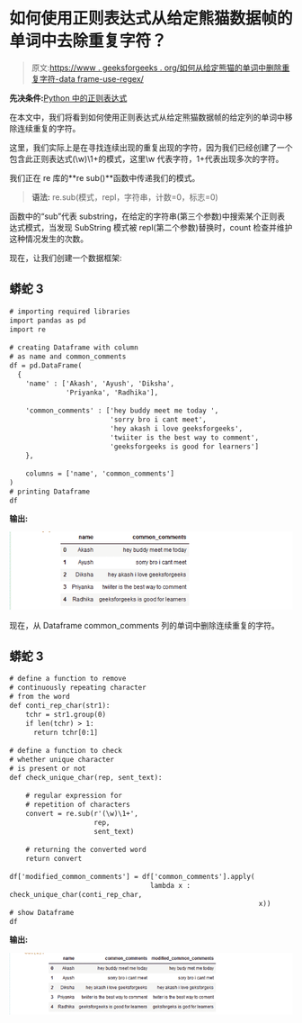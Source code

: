 # 如何使用正则表达式从给定熊猫数据帧的单词中去除重复字符？

> 原文:[https://www . geeksforgeeks . org/如何从给定熊猫的单词中删除重复字符-data frame-use-regex/](https://www.geeksforgeeks.org/how-to-remove-repetitive-characters-from-words-of-the-given-pandas-dataframe-using-regex/)

**先决条件:**[Python 中的正则表达式](https://www.geeksforgeeks.org/regular-expression-python-examples-set-1/)

在本文中，我们将看到如何使用正则表达式从给定熊猫数据帧的给定列的单词中移除连续重复的字符。

这里，我们实际上是在寻找连续出现的重复出现的字符，因为我们已经创建了一个包含此正则表达式(\w)\1+的模式，这里\w 代表字符，1+代表出现多次的字符。

我们正在 re 库的**re sub()**函数中传递我们的模式。

> **语法:** re.sub(模式，repl，字符串，计数=0，标志=0)

函数中的“sub”代表 substring，在给定的字符串(第三个参数)中搜索某个正则表达式模式，当发现 SubString 模式被 repl(第二个参数)替换时，count 检查并维护这种情况发生的次数。

现在，让我们创建一个数据框架:

## 蟒蛇 3

```
# importing required libraries
import pandas as pd
import re

# creating Dataframe with column
# as name and common_comments
df = pd.DataFrame(
  {
    'name' : ['Akash', 'Ayush', 'Diksha',
              'Priyanka', 'Radhika'],

    'common_comments' : ['hey buddy meet me today ',
                         'sorry bro i cant meet',
                         'hey akash i love geeksforgeeks',
                         'twiiter is the best way to comment',
                         'geeksforgeeks is good for learners']
    },

    columns = ['name', 'common_comments']
)
# printing Dataframe
df
```

**输出:**

![](img/8054d70e35e068d7c959e106529ad1f1.png)

现在，从 Dataframe common_comments 列的单词中删除连续重复的字符。

## 蟒蛇 3

```
# define a function to remove
# continuously repeating character
# from the word
def conti_rep_char(str1):
    tchr = str1.group(0)
    if len(tchr) > 1:
      return tchr[0:1]

# define a function to check
# whether unique character
# is present or not
def check_unique_char(rep, sent_text):

    # regular expression for
    # repetition of characters
    convert = re.sub(r'(\w)\1+',
                     rep,
                     sent_text)

    # returning the converted word
    return convert

df['modified_common_comments'] = df['common_comments'].apply(
                                   lambda x : check_unique_char(conti_rep_char,
                                                              x))
# show Dataframe
df
```

**输出:**

![](img/d99aa58b4c71f5b94caf6bf674463945.png)